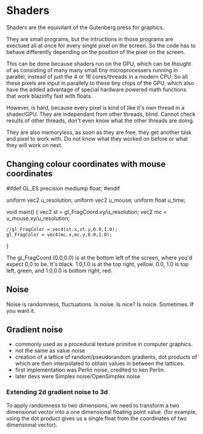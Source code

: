 # Shaders

Shaders are the equivilant of the Gutenberg press for graphics.

They are small programs, but the intructions in those programs are exectued all at once for every single pixel on the screen. So the code has to behave differently depending on the position of the pixel on the screen.

This can be done because shaders run on the GPU, which can be thought of as consisting of many many small tiny microprocessers running in parallel, instead of just the 4 or 16 cores/threads in a modern CPU. So all these pixels are input in parallely to these tiny chips of the GPU, which also have the added advantage of special hardware powered math functions that work blazinfly fast with floats.

However, is hard, because every pixel is kind of like it's own thread in a shader/GPU. They are independant from other threads, blind. Cannot check results of other threads, don't even know what the other threads are doing.

They are also memoryless, as soon as they are free, they get another task and pixel to work with. Do not know what they worked on before or what they will work on next.


## Changing colour coordinates with mouse coordinates

#ifdef GL_ES
precision mediump float;
#endif

uniform vec2 u_resolution;
uniform vec2 u_mouse;
uniform float u_time;

void main() {
	vec2 st = gl_FragCoord.xy/u_resolution;
    vec2 mc = u_mouse.xy/u_resolution;

	//gl_FragColor = vec4(st.x,st.y,0.0,1.0);
    gl_FragColor = vec4(mc.x,mc.y,0.0,1.0);
}


The gl_FragCoord (0.0,0.0) is at the bottom left of the screen, where you'd expect 0,0 to be. It's black. 1.0,1.0 is at the top right, yellow. 0.0, 1.0 is top left, green, and 1.0,0.0 is bottom right, red.
 
## Noise

Noise is randomness, fluctuations. Is noise. Is nice? Is noice. Sometimes.
If you want it.

## Gradient noise

- commonly used as a procedural texture primitve in computer graphics.
- not the same as value noise
- creation of a lattice of random/pseudorandom gradients, dot products of which are then interpolated to obtain values in between the lattices. 
- first implementation was Perlin noise, credited to ken Perlin.
- later devs were Simplex noise/OpenSimplex noise

### Extending 2d gradient noise to 3d

To apply randomness to two dimensions, we need to transform a two dimensional vector into a one dimensional floating point value. (for example, using the dot product gives us a single float from the coordinates of two dimensional vector).

